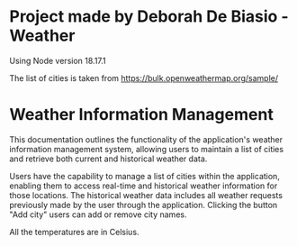 
# Project made by Deborah De Biasio - Weather

Using Node version 18.17.1

The list of cities is taken from https://bulk.openweathermap.org/sample/



# Weather Information Management
This documentation outlines the functionality of the application's weather information management system, allowing users to maintain a list of cities and retrieve both current and historical weather data.

Users have the capability to manage a list of cities within the application, enabling them to access real-time and historical weather information for those locations. The historical weather data includes all weather requests previously made by the user through the application.
Clicking the button "Add city" users can add or remove city names. 

All the temperatures are in Celsius.
